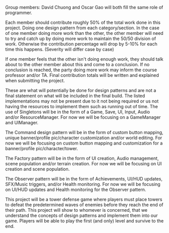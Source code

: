 Group members: David Chuong and Oscar Gao will both fill the same role of programmer.

Each member should contribute roughly 50% of the total work done in this project. Doing one design pattern from each category/section. In the case of one member doing more work than the other, the other member will need to try and catch up by doing more work to maintain the 50/50 division of work. Otherwise the contribution percentage will drop by 5-10% for each time this happens. (Severity will differ case by case)

If one member feels that the other isn't doing enough work, they should talk about to the other member about this and come to a conclusion. If no conclusion is reached, the party doing more work may inform the course professor and/or TA. Final contribution totals will be written and explained when submitting the project.

These are what will potentially be done for design patterns and are not a final statement on what will be included in the final build. The listed implementations may not be present due to it not being required or us not having the resources to implement them such as running out of time. The use of Singletons will be in the form of a Game, Save, UI, Input, Audio and/or ResourceManager. For now we will be focusing on a GameManager and UIManager.

The Command design pattern will be in the form of custom button mapping, unique banner/profile pic/character customization and/or world editing. For now we will be focusing on custom button mapping and customization for a banner/profile pic/character/tower.

The Factory pattern will be in the form of UI creation, Audio management, scene population and/or terrain creation. For now we will be focusing on UI creation and scene population.

The Observer pattern will be in the form of Achievements, UI/HUD updates, SFX/Music triggers, and/or Health monitoring. For now we will be focusing on UI/HUD updates and Health monitoring for the Observer pattern.

This project will be a tower defense game where players must place towers to defeat the predetermined waves of enemies before they reach the end of their path. This project will show to whomever is concerned, that we understand the concepts of design patterns and implement them into our game. Players will be able to play the first (and only) level and survive to the end.
